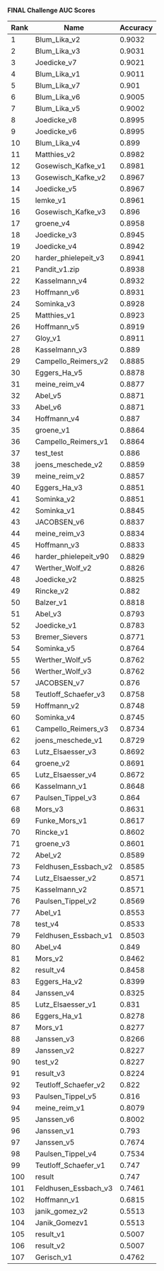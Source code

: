 **FINAL Challenge AUC Scores**


|Rank|Name|Accuracy|
|----|-----|---|
|1|Blum_Lika_v2|0.9032| 
|2|Blum_Lika_v3|0.9031| 
|3|Joedicke_v7|0.9021| 
|4|Blum_Lika_v1|0.9011| 
|5|Blum_Lika_v7|0.901| 
|6|Blum_Lika_v6|0.9005| 
|7|Blum_Lika_v5|0.9002| 
|8|Joedicke_v8|0.8995| 
|9|Joedicke_v6|0.8995| 
|10|Blum_Lika_v4|0.899| 
|11|Matthies_v2|0.8982| 
|12|Gosewisch_Kafke_v1|0.8981| 
|13|Gosewisch_Kafke_v2|0.8967| 
|14|Joedicke_v5|0.8967| 
|15|lemke_v1|0.8961| 
|16|Gosewisch_Kafke_v3|0.896| 
|17|groene_v4|0.8958| 
|18|Joedicke_v3|0.8945| 
|19|Joedicke_v4|0.8942| 
|20|harder_phielepeit_v3|0.8941| 
|21|Pandit_v1.zip|0.8938| 
|22|Kasselmann_v4|0.8932| 
|23|Hoffmann_v6|0.8931| 
|24|Sominka_v3|0.8928| 
|25|Matthies_v1|0.8923| 
|26|Hoffmann_v5|0.8919| 
|27|Gloy_v1|0.8911| 
|28|Kasselmann_v3|0.889| 
|29|Campello_Reimers_v2|0.8885| 
|30|Eggers_Ha_v5|0.8878| 
|31|meine_reim_v4|0.8877| 
|32|Abel_v5|0.8871| 
|33|Abel_v6|0.8871| 
|34|Hoffmann_v4|0.887| 
|35|groene_v1|0.8864| 
|36|Campello_Reimers_v1|0.8864| 
|37|test_test|0.886| 
|38|joens_meschede_v2|0.8859| 
|39|meine_reim_v2|0.8857| 
|40|Eggers_Ha_v3|0.8851| 
|41|Sominka_v2|0.8851| 
|42|Sominka_v1|0.8845| 
|43|JACOBSEN_v6|0.8837| 
|44|meine_reim_v3|0.8834| 
|45|Hoffmann_v3|0.8833| 
|46|harder_phielepeit_v90|0.8829| 
|47|Werther_Wolf_v2|0.8826| 
|48|Joedicke_v2|0.8825| 
|49|Rincke_v2|0.882| 
|50|Balzer_v1|0.8818| 
|51|Abel_v3|0.8793| 
|52|Joedicke_v1|0.8783| 
|53|Bremer_Sievers|0.8771| 
|54|Sominka_v5|0.8764| 
|55|Werther_Wolf_v5|0.8762| 
|56|Werther_Wolf_v3|0.8762| 
|57|JACOBSEN_v7|0.876| 
|58|Teutloff_Schaefer_v3|0.8758| 
|59|Hoffmann_v2|0.8748| 
|60|Sominka_v4|0.8745| 
|61|Campello_Reimers_v3|0.8734| 
|62|joens_meschede_v1|0.8729| 
|63|Lutz_Elsaesser_v3|0.8692| 
|64|groene_v2|0.8691| 
|65|Lutz_Elsaesser_v4|0.8672| 
|66|Kasselmann_v1|0.8648| 
|67|Paulsen_Tippel_v3|0.864| 
|68|Mors_v3|0.8631| 
|69|Funke_Mors_v1|0.8617| 
|70|Rincke_v1|0.8602| 
|71|groene_v3|0.8601| 
|72|Abel_v2|0.8589| 
|73|Feldhusen_Essbach_v2|0.8585| 
|74|Lutz_Elsaesser_v2|0.8571| 
|75|Kasselmann_v2|0.8571| 
|76|Paulsen_Tippel_v2|0.8569| 
|77|Abel_v1|0.8553| 
|78|test_v4|0.8533| 
|79|Feldhusen_Essbach_v1|0.8503| 
|80|Abel_v4|0.849| 
|81|Mors_v2|0.8462| 
|82|result_v4|0.8458| 
|83|Eggers_Ha_v2|0.8399| 
|84|Janssen_v4|0.8325| 
|85|Lutz_Elsaesser_v1|0.831| 
|86|Eggers_Ha_v1|0.8278| 
|87|Mors_v1|0.8277| 
|88|Janssen_v3|0.8266| 
|89|Janssen_v2|0.8227| 
|90|test_v2|0.8227| 
|91|result_v3|0.8224| 
|92|Teutloff_Schaefer_v2|0.822| 
|93|Paulsen_Tippel_v5|0.816| 
|94|meine_reim_v1|0.8079| 
|95|Janssen_v6|0.8002| 
|96|Janssen_v1|0.793| 
|97|Janssen_v5|0.7674| 
|98|Paulsen_Tippel_v4|0.7534| 
|99|Teutloff_Schaefer_v1|0.747| 
|100|result|0.747| 
|101|Feldhusen_Essbach_v3|0.7461| 
|102|Hoffmann_v1|0.6815| 
|103|janik_gomez_v2|0.5513| 
|104|Janik_Gomezv1|0.5513| 
|105|result_v1|0.5007| 
|106|result_v2|0.5007| 
|107|Gerisch_v1|0.4762| 
